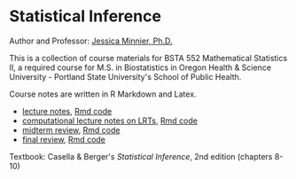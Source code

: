 # Statistical Inference

Author and Professor: [Jessica Minnier, Ph.D.](jessicaminnier.com)

This is a collection of course materials for BSTA 552 Mathematical Statistics II, a required course for M.S. in Biostatistics in Oregon Health & Science University - Portland State University's School of Public Health.

Course notes are written in R Markdown and Latex.

- [lecture notes](class_notes/class_notes.pdf), [Rmd code](class_notes/class_notes.Rmd)
- [computational lecture notes on LRTs](https://jminnier-stat-infer.netlify.com/class_notes_extra/ch8-lrts.html), [Rmd code](class_notes_extra/ch8-lrts.Rmd)
- [midterm review](test_reviews/midterm_review.pdf), [Rmd code](test_reviews/midterm_review.Rmd)
- [final review](test_reviews/final_review.pdf), [Rmd code](class_notes/class_notes.Rmd)

Textbook: Casella & Berger's *Statistical Inference*, 2nd edition (chapters 8-10)
